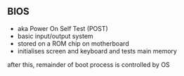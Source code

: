 

## BIOS
* aka Power On Self Test (POST)
* basic input/output system
* stored on a ROM chip on motherboard
* initialises screen and keyboard and tests main memory

after this, remainder of boot process is controlled by OS
